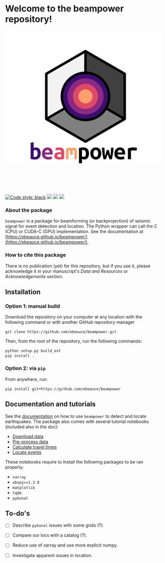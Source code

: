 # Welcome to the __beampower__ repository!

<p align="center">
<img src="data/logo.png" width=500>
</p><br><br><br><br>


[![Code style: black](https://img.shields.io/badge/code%20style-black-000000.svg)](https://github.com/psf/black)
![](https://img.shields.io/github/commit-activity/w/ebeauce/beampower)
![](https://img.shields.io/github/last-commit/ebeauce/beampower)
![](https://img.shields.io/github/stars/ebeauce/beampower?style=social)

### About the package
`beampower` is a package for beamforming (or backprojection) of seismic signal for event detection and location. The Python wrapper
can call the C (CPU) or CUDA-C (GPU) implementation. See the documentation at [https://ebeauce.github.io/beampower/](https://ebeauce.github.io/beampower/).

### How to cite this package

There is no publication (yet) for this repository, but if you use it, please acknowledge it in your manuscript's _Data and Resources_ or _Acknowledgements_ section.

## Installation 

### Option 1: manual build

Download the repository on your computer at any location with the following command or with another GitHub repository manager

    git clone https://github.com/ebeauce/beampower.git

Then, from the root of the repository, run the following commands:

    python setup.py build_ext
    pip install .

### Option 2: via `pip`

From anywhere, run:

    pip install git+https://github.com/ebeauce/beampower


## Documentation and tutorials

See the [documentation](https://ebeauce.github.io/beampower/) on how to use `beampower` to detect and locate earthquakes. The package also comes with several tutorial notebooks (included also in the doc): 

- [Download data](notebooks/0_download.ipynb)
- [Pre-process data](notebooks/1_preprocess.ipynb)
- [Calculate travel times](notebooks/2_travel_times.ipynb)
- [Locate events](notebooks/3_localization.ipynb)

These notebooks require to install the following packages to be ran properly:

- `xarray`
- `obspy>=1.3.0`  
- `matplotlib`  
- `tqdm`  
- `pykonal`

## To-do's

- [ ] Describe `pykonal` issues with some grids (?).
- [ ] Compare our locs with a catalog (?).
- [ ] Reduce use of xarray and use more explicit numpy.
- [ ] Investigate apparent issues in location.




